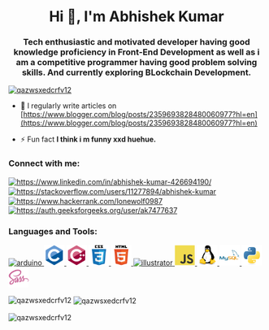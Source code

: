 <h1 align="center">Hi 👋, I'm Abhishek Kumar</h1>
<h3 align="center">Tech enthusiastic and motivated developer having good knowledge proficiency in Front-End Development as well as i am a competitive programmer having good problem solving skills. And currently exploring BLockchain Development.</h3>

<p align="left"> <a href="https://github.com/ryo-ma/github-profile-trophy"><img src="https://github-profile-trophy.vercel.app/?username=qazwsxedcrfv12" alt="qazwsxedcrfv12" /></a> </p>

- 📝 I regularly write articles on [https://www.blogger.com/blog/posts/2359693828480060977?hl=en](https://www.blogger.com/blog/posts/2359693828480060977?hl=en)

- ⚡ Fun fact **I think i m funny xxd huehue.**

<h3 align="left">Connect with me:</h3>
<p align="left">
<a href="https://linkedin.com/in/https://www.linkedin.com/in/abhishek-kumar-426694190/" target="blank"><img align="center" src="https://raw.githubusercontent.com/rahuldkjain/github-profile-readme-generator/neutral-icons/src/images/icons/Social/linked-in-alt.svg" alt="https://www.linkedin.com/in/abhishek-kumar-426694190/" height="30" width="40" /></a>
<a href="https://stackoverflow.com/users/https://stackoverflow.com/users/11277894/abhishek-kumar" target="blank"><img align="center" src="https://raw.githubusercontent.com/rahuldkjain/github-profile-readme-generator/neutral-icons/src/images/icons/Social/stack-overflow.svg" alt="https://stackoverflow.com/users/11277894/abhishek-kumar" height="30" width="40" /></a>
<a href="https://www.hackerrank.com/https://www.hackerrank.com/lonewolf0987" target="blank"><img align="center" src="https://raw.githubusercontent.com/rahuldkjain/github-profile-readme-generator/neutral-icons/src/images/icons/Social/hackerrank.svg" alt="https://www.hackerrank.com/lonewolf0987" height="30" width="40" /></a>
<a href="https://auth.geeksforgeeks.org/user/https://auth.geeksforgeeks.org/user/ak7477637" target="blank"><img align="center" src="https://raw.githubusercontent.com/rahuldkjain/github-profile-readme-generator/neutral-icons/src/images/icons/Social/geeks-for-geeks.svg" alt="https://auth.geeksforgeeks.org/user/ak7477637" height="30" width="40" /></a>
</p>

<h3 align="left">Languages and Tools:</h3>
<p align="left"> <a href="https://www.arduino.cc/" target="_blank"> <img src="https://cdn.worldvectorlogo.com/logos/arduino-1.svg" alt="arduino" width="40" height="40"/> </a> <a href="https://www.cprogramming.com/" target="_blank"> <img src="https://raw.githubusercontent.com/devicons/devicon/master/icons/c/c-original.svg" alt="c" width="40" height="40"/> </a> <a href="https://www.w3schools.com/cpp/" target="_blank"> <img src="https://raw.githubusercontent.com/devicons/devicon/master/icons/cplusplus/cplusplus-original.svg" alt="cplusplus" width="40" height="40"/> </a> <a href="https://www.w3schools.com/css/" target="_blank"> <img src="https://raw.githubusercontent.com/devicons/devicon/master/icons/css3/css3-original-wordmark.svg" alt="css3" width="40" height="40"/> </a> <a href="https://www.w3.org/html/" target="_blank"> <img src="https://raw.githubusercontent.com/devicons/devicon/master/icons/html5/html5-original-wordmark.svg" alt="html5" width="40" height="40"/> </a> <a href="https://www.adobe.com/in/products/illustrator.html" target="_blank"> <img src="https://www.vectorlogo.zone/logos/adobe_illustrator/adobe_illustrator-icon.svg" alt="illustrator" width="40" height="40"/> </a> <a href="https://developer.mozilla.org/en-US/docs/Web/JavaScript" target="_blank"> <img src="https://raw.githubusercontent.com/devicons/devicon/master/icons/javascript/javascript-original.svg" alt="javascript" width="40" height="40"/> </a> <a href="https://www.linux.org/" target="_blank"> <img src="https://raw.githubusercontent.com/devicons/devicon/master/icons/linux/linux-original.svg" alt="linux" width="40" height="40"/> </a> <a href="https://www.mysql.com/" target="_blank"> <img src="https://raw.githubusercontent.com/devicons/devicon/master/icons/mysql/mysql-original-wordmark.svg" alt="mysql" width="40" height="40"/> </a> <a href="https://www.python.org" target="_blank"> <img src="https://raw.githubusercontent.com/devicons/devicon/master/icons/python/python-original.svg" alt="python" width="40" height="40"/> </a> <a href="https://sass-lang.com" target="_blank"> <img src="https://raw.githubusercontent.com/devicons/devicon/master/icons/sass/sass-original.svg" alt="sass" width="40" height="40"/> </a> </p>

<p><img align="left" src="https://github-readme-stats.vercel.app/api/top-langs?username=qazwsxedcrfv12&show_icons=true&locale=en&layout=compact" alt="qazwsxedcrfv12" /></p>

<p>&nbsp;<img align="center" src="https://github-readme-stats.vercel.app/api?username=qazwsxedcrfv12&show_icons=true&locale=en" alt="qazwsxedcrfv12" /></p>

<p><img align="center" src="https://github-readme-streak-stats.herokuapp.com/?user=qazwsxedcrfv12&" alt="qazwsxedcrfv12" /></p>
